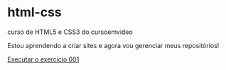 # html-css
 curso de HTML5 e CSS3 do cursoemvideo

 Estou aprendendo a criar sites e agora vou gerenciar meus repositórios!

 <a href="https://elainedasilvabatista.github.io/html-css/exercicios/ex001/index.html">Executar o exercício 001</a>
